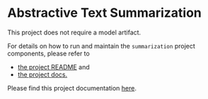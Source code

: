 # Abstractive Text Summarization

This project does not require a model artifact.

For details on how to run and maintain the `summarization` project components, please refer to
- [the project README](../README.md) and
- [the project docs.](../../docs/)

Please find this project documentation [here](https://onclusive.atlassian.net/wiki/spaces/ML/pages/3192652415/Summarization).
